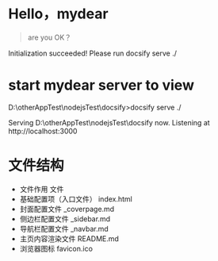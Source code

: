 # Hello，mydear

> are you OK？


Initialization succeeded! Please run docsify serve ./

# start mydear server to view
D:\otherAppTest\nodejsTest\docsify>docsify serve ./

Serving D:\otherAppTest\nodejsTest\docsify now.
Listening at http://localhost:3000

# 文件结构
+ 文件作用	文件
+ 基础配置项（入口文件）	index.html
+ 封面配置文件	_coverpage.md
+ 侧边栏配置文件	_sidebar.md
+ 导航栏配置文件	_navbar.md
+ 主页内容渲染文件	README.md
+ 浏览器图标	favicon.ico
